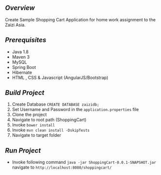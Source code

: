 ## *Overview*
Create Sample Shopping Cart Application for home work assignment to the Zaizi Asia.

## *Prerequisites*
* Java 1.8
* Maven 3
* MySQL
* Spring Boot
* Hibernate
* HTML , CSS & Javascript (AngularJS/Bootstrap)

## *Build Project*
1. Create Database ```CREATE DATABASE zaizidb;```
2. Set Username and Password in the ```application.properties``` file
3. Clone the project
4. Navigate to root path (ShoppingCart)
5. Invoke ```bower install```
6. Invoke ```mvn clean install -DskipTests```
7. Navigate to target folder

## *Run Project*
* Invoke following command
```java -jar ShoppingCart-0.0.1-SNAPSHOT.jar```
navigate to ```http://localhost:8080/shoppingcart/```
